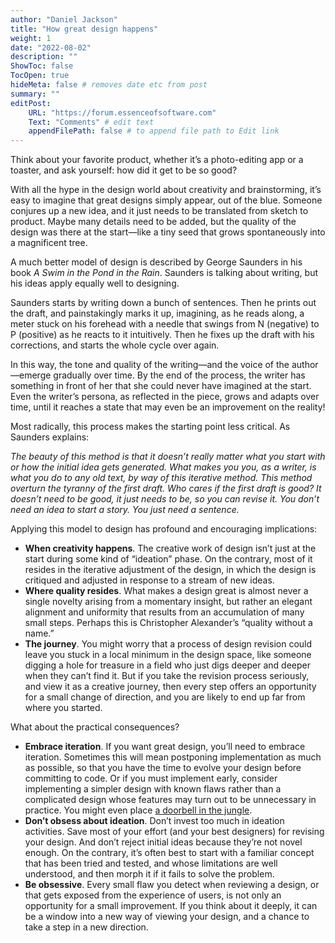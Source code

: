 ```yaml
---
author: "Daniel Jackson"
title: "How great design happens"
weight: 1
date: "2022-08-02"
description: ""
ShowToc: false
TocOpen: true
hideMeta: false # removes date etc from post
summary: ""
editPost:
    URL: "https://forum.essenceofsoftware.com"
    Text: "Comments" # edit text
    appendFilePath: false # to append file path to Edit link
---
```

Think about your favorite product, whether it’s a photo-editing app or a toaster, and ask yourself: how did it get to be so good?

With all the hype in the design world about creativity and brainstorming, it’s easy to imagine that great designs simply appear, out of the blue. Someone conjures up a new idea, and it just needs to be translated from sketch to product. Maybe many details need to be added, but the quality of the design was there at the start—like a tiny seed that grows spontaneously into a magnificent tree.

A much better model of design is described by George Saunders in his book *A Swim in the Pond in the Rain*. Saunders is talking about writing, but his ideas apply equally well to designing.

Saunders starts by writing down a bunch of sentences. Then he prints out the draft, and painstakingly marks it up, imagining, as he reads along, a meter stuck on his forehead with a needle that swings from N (negative) to P (positive) as he reacts to it intuitively. Then he fixes up the draft with his corrections, and starts the whole cycle over again.

In this way, the tone and quality of the writing—and the voice of the author—emerge gradually over time. By the end of the process, the writer has something in front of her that she could never have imagined at the start. Even the writer’s persona, as reflected in the piece, grows and adapts over time, until it reaches a state that may even be an improvement on the reality!

Most radically, this process makes the starting point less critical. As Saunders explains:

*The beauty of this method is that it doesn’t really matter what you start with or how the initial idea gets generated. What makes you you, as a writer, is what you do to any old text, by way of this iterative method. This method overturn the tyranny of the first draft. Who cares if the first draft is good? It doesn’t need to be good, it just needs to be, so you can revise it. You don’t need an idea to start a story. You just need a sentence.* 

Applying this model to design has profound and encouraging implications:

- **When creativity happens**. The creative work of design isn’t just at the start during some kind of “ideation” phase. On the contrary, most of it resides in the iterative adjustment of the design, in which the design is critiqued and adjusted in response to a stream of new ideas.
- **Where quality resides**. What makes a design great is almost never a single novelty arising from a momentary insight, but rather an elegant alignment and uniformity that results from an accumulation of many small steps. Perhaps this is Christopher Alexander’s “quality without a name.”
- **The journey**. You might worry that a process of design revision could leave you stuck in a local minimum in the design space, like someone digging a hole for treasure in a field who just digs deeper and deeper when they can’t find it. But if you take the revision process seriously, and view it as a creative journey, then every step offers an opportunity for a small change of direction, and you are likely to end up far from where you started.

What about the practical consequences?

- **Embrace iteration**. If you want great design, you’ll need to embrace iteration. Sometimes this will mean postponing implementation as much as possible, so that you have the time to evolve your design before committing to code. Or if you must implement early, consider implementing a simpler design with known flaws rather than a complicated design whose features may turn out to be unnecessary in practice. You might even place [a doorbell in the jungle](https://medium.com/@komorama/the-doorbell-in-the-jungle-cca22fbd78d0).
- **Don’t obsess about ideation**. Don’t invest too much in ideation activities. Save most of your effort (and your best designers) for revising your design. And don’t reject initial ideas because they’re not novel enough. On the contrary, it’s often best to start with a familiar concept that has been tried and tested, and whose limitations are well understood, and then morph it if it fails to solve the problem.
- **Be obsessive**. Every small flaw you detect when reviewing a design, or that gets exposed from the experience of users, is not only an opportunity for a small improvement. If you think about it deeply, it can be a window into a new way of viewing your design, and a chance to take a step in a new direction.